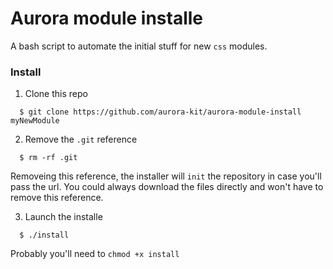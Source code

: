 # Aurora module installe
A bash script to automate the initial stuff for new `css` modules.

### Install
1. Clone this repo

  ```
    $ git clone https://github.com/aurora-kit/aurora-module-install myNewModule
  ```

2. Remove the `.git` reference

  ```
    $ rm -rf .git
  ```

  Removeing this reference, the installer will `init` the repository in case you'll pass the url. 
  You could always download the files directly and won't have to remove this reference.

3. Launch the installe

  ```
    $ ./install
  ```

  Probably you'll need to `chmod +x install`
